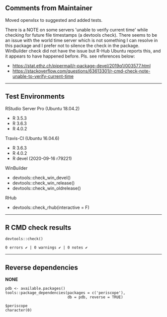 ## Comments from Maintainer

Moved openxlsx to suggested and added tests.

There is a NOTE on some servers 'unable to verify current time' while checking for future file timestamps (a devtools check).  There seems to be an issue with the world time server which is not something I can resolve in this package and I prefer not to silence the check in the package.  WinBuilder check did not have the issue but R-Hub Ubuntu reports this, and it appears to have happened before.  Pls. see references below:

* https://stat.ethz.ch/pipermail/r-package-devel/2019q1/003577.html
* https://stackoverflow.com/questions/63613301/r-cmd-check-note-unable-to-verify-current-time

---  
    
## Test Environments
    

RStudio Server Pro (Ubuntu 18.04.2)  

* R 3.5.3  
* R 3.6.3
* R 4.0.2

Travis-CI (Ubuntu 16.04.6)

* R 3.6.3
* R 4.0.2
* R devel (2020-09-16 r79221)

WinBuilder

* devtools::check_win_devel()  
* devtools::check_win_release()  
* devtools::check_win_oldrelease()  

RHub

* devtools::check_rhub(interactive = F)

---  
    
## R CMD check results
    
    
```
devtools::check()  

0 errors ✔ | 0 warnings ✔ | 0 notes ✔
```

---  
    
## Reverse dependencies
    
**NONE**
    
```
pdb <- available.packages()
tools::package_dependencies(packages = c('periscope'),
                            db = pdb, reverse = TRUE)

$periscope  
character(0)
```

